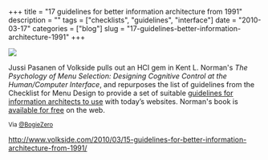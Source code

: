 +++
title = "17 guidelines for better information architecture from 1991"
description = ""
tags = ["checklists", "guidelines", "interface"]
date = "2010-03-17"
categories = ["blog"]
slug = "17-guidelines-better-information-architecture-1991"
+++



  <div class="notebook-screenshot"><a href="http://www.volkside.com/2010/03/15-guidelines-for-better-information-architecture-from-1991/"><img id='bluga-thumbnail-2333' class='bluga-thumbnail large' src='http://media.konigi.com/bluga/
wt4ba0ec7760309_large.jpg'/></a></div><p>Jussi Pasanen of Volkside pulls out an HCI gem in Kent L. Norman's <em>The Psychology of Menu Selection: Designing Cognitive Control at the Human/Computer Interface</em>, and repurposes the list of guidelines from the Checklist for Menu Design to provide a set of suitable <a href="http://www.volkside.com/2010/03/15-guidelines-for-better-information-architecture-from-1991/">guidelines for information architects to use</a> with today’s websites. Norman's book is <a href="http://lap.umd.edu/POMS/">available for free</a> on the web.</p>

<p><small>Via <a href="http://twitter.com/BogieZero/status/10571714314">@BogieZero</a></small></p>

    
  <a href="http://www.volkside.com/2010/03/15-guidelines-for-better-information-architecture-from-1991/">http://www.volkside.com/2010/03/15-guidelines-for-better-information-architecture-from-1991/</a>
